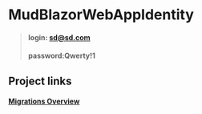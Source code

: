 # MudBlazorWebAppIdentity
>#### login: sd@sd.com
>#### password:Qwerty!1
## Project links
#### [Migrations Overview](https://learn.microsoft.com/en-us/ef/core/managing-schemas/migrations/?tabs=dotnet-core-cli)
